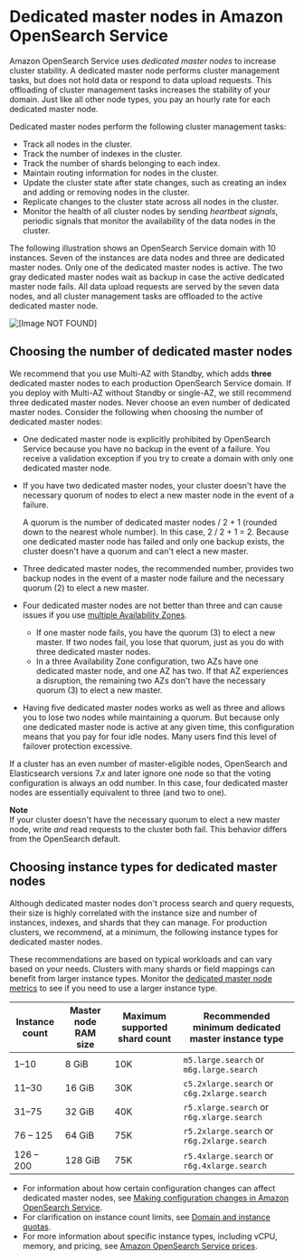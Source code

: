 # Dedicated master nodes in Amazon OpenSearch Service<a name="managedomains-dedicatedmasternodes"></a>

Amazon OpenSearch Service uses *dedicated master nodes* to increase cluster stability\. A dedicated master node performs cluster management tasks, but does not hold data or respond to data upload requests\. This offloading of cluster management tasks increases the stability of your domain\. Just like all other node types, you pay an hourly rate for each dedicated master node\.

Dedicated master nodes perform the following cluster management tasks:
+ Track all nodes in the cluster\.
+ Track the number of indexes in the cluster\.
+ Track the number of shards belonging to each index\.
+ Maintain routing information for nodes in the cluster\.
+ Update the cluster state after state changes, such as creating an index and adding or removing nodes in the cluster\.
+ Replicate changes to the cluster state across all nodes in the cluster\.
+ Monitor the health of all cluster nodes by sending *heartbeat signals*, periodic signals that monitor the availability of the data nodes in the cluster\.

The following illustration shows an OpenSearch Service domain with 10 instances\. Seven of the instances are data nodes and three are dedicated master nodes\. Only one of the dedicated master nodes is active\. The two gray dedicated master nodes wait as backup in case the active dedicated master node fails\. All data upload requests are served by the seven data nodes, and all cluster management tasks are offloaded to the active dedicated master node\.

![\[Image NOT FOUND\]](http://docs.aws.amazon.com/opensearch-service/latest/developerguide/images/DedicatedMasterNodes_no-caption.png)

## Choosing the number of dedicated master nodes<a name="dedicatedmasternodes-number"></a>

We recommend that you use Multi\-AZ with Standby, which adds **three** dedicated master nodes to each production OpenSearch Service domain\. If you deploy with Multi\-AZ without Standby or single\-AZ, we still recommend three dedicated master nodes\. Never choose an even number of dedicated master nodes\. Consider the following when choosing the number of dedicated master nodes:
+ One dedicated master node is explicitly prohibited by OpenSearch Service because you have no backup in the event of a failure\. You receive a validation exception if you try to create a domain with only one dedicated master node\.
+ If you have two dedicated master nodes, your cluster doesn't have the necessary quorum of nodes to elect a new master node in the event of a failure\.

  A quorum is the number of dedicated master nodes / 2 \+ 1 \(rounded down to the nearest whole number\)\. In this case, 2 / 2 \+ 1 = 2\. Because one dedicated master node has failed and only one backup exists, the cluster doesn't have a quorum and can't elect a new master\.
+ Three dedicated master nodes, the recommended number, provides two backup nodes in the event of a master node failure and the necessary quorum \(2\) to elect a new master\.
+ Four dedicated master nodes are not better than three and can cause issues if you use [multiple Availability Zones](managedomains-multiaz.md)\.
  + If one master node fails, you have the quorum \(3\) to elect a new master\. If two nodes fail, you lose that quorum, just as you do with three dedicated master nodes\.
  + In a three Availability Zone configuration, two AZs have one dedicated master node, and one AZ has two\. If that AZ experiences a disruption, the remaining two AZs don't have the necessary quorum \(3\) to elect a new master\.
+ Having five dedicated master nodes works as well as three and allows you to lose two nodes while maintaining a quorum\. But because only one dedicated master node is active at any given time, this configuration means that you pay for four idle nodes\. Many users find this level of failover protection excessive\.

If a cluster has an even number of master\-eligible nodes, OpenSearch and Elasticsearch versions 7\.*x* and later ignore one node so that the voting configuration is always an odd number\. In this case, four dedicated master nodes are essentially equivalent to three \(and two to one\)\.

**Note**  
If your cluster doesn't have the necessary quorum to elect a new master node, write *and* read requests to the cluster both fail\. This behavior differs from the OpenSearch default\.

## Choosing instance types for dedicated master nodes<a name="dedicatedmasternodes-instance"></a>

Although dedicated master nodes don't process search and query requests, their size is highly correlated with the instance size and number of instances, indexes, and shards that they can manage\. For production clusters, we recommend, at a minimum, the following instance types for dedicated master nodes\. 

These recommendations are based on typical workloads and can vary based on your needs\. Clusters with many shards or field mappings can benefit from larger instance types\. Monitor the [dedicated master node metrics](cloudwatch-alarms.md) to see if you need to use a larger instance type\.


|  **Instance count**  | Master node RAM size | Maximum supported shard count |  **Recommended minimum dedicated master instance type**  | 
| --- | --- | --- | --- | 
|  1–10  | 8 GiB | 10K |  `m5.large.search` or `m6g.large.search`  | 
|  11–30  | 16 GiB | 30K |  `c5.2xlarge.search` or `c6g.2xlarge.search`  | 
| 31–75 | 32 GiB | 40K |  `r5.xlarge.search` or `r6g.xlarge.search`  | 
| 76 – 125 | 64 GiB | 75K |  `r5.2xlarge.search` or `r6g.2xlarge.search`  | 
|  126 – 200  | 128 GiB | 75K |  `r5.4xlarge.search` or `r6g.4xlarge.search`  | 
+ For information about how certain configuration changes can affect dedicated master nodes, see [Making configuration changes in Amazon OpenSearch Service](managedomains-configuration-changes.md)\.
+ For clarification on instance count limits, see [Domain and instance quotas](limits.md#clusterresource)\.
+ For more information about specific instance types, including vCPU, memory, and pricing, see [Amazon OpenSearch Service prices](https://aws.amazon.com/opensearch-service/pricing/)\.